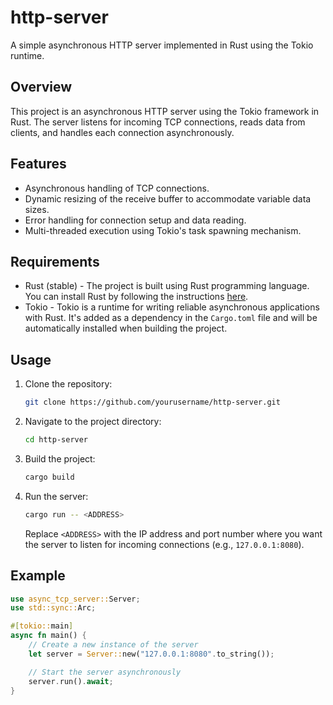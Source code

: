 # http-server

A simple asynchronous HTTP server implemented in Rust using the Tokio runtime.

## Overview

This project is an asynchronous HTTP server using the Tokio framework in Rust. The server listens for incoming TCP connections, reads data from clients, and handles each connection asynchronously.

## Features

- Asynchronous handling of TCP connections.
- Dynamic resizing of the receive buffer to accommodate variable data sizes.
- Error handling for connection setup and data reading.
- Multi-threaded execution using Tokio's task spawning mechanism.

## Requirements

- Rust (stable) - The project is built using Rust programming language. You can install Rust by following the instructions [here](https://www.rust-lang.org/tools/install).
- Tokio - Tokio is a runtime for writing reliable asynchronous applications with Rust. It's added as a dependency in the `Cargo.toml` file and will be automatically installed when building the project.

## Usage

1. Clone the repository:

   ```bash
   git clone https://github.com/yourusername/http-server.git
   ```

2. Navigate to the project directory:

   ```bash
   cd http-server
   ```

3. Build the project:

   ```bash
   cargo build
   ```

4. Run the server:

   ```bash
   cargo run -- <ADDRESS>
   ```

   Replace `<ADDRESS>` with the IP address and port number where you want the server to listen for incoming connections (e.g., `127.0.0.1:8080`).

## Example

```rust
use async_tcp_server::Server;
use std::sync::Arc;

#[tokio::main]
async fn main() {
    // Create a new instance of the server
    let server = Server::new("127.0.0.1:8080".to_string());

    // Start the server asynchronously
    server.run().await;
}
```
